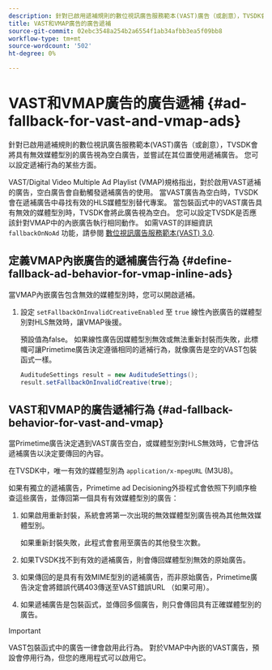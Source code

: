 ```yaml
---
description: 針對已啟用遞補規則的數位視訊廣告服務範本(VAST)廣告（或創意），TVSDK會將具有無效媒體型別的廣告視為空白廣告，並嘗試在其位置使用遞補廣告。 您可以設定遞補行為的某些方面。
title: VAST和VMAP廣告的廣告遞補
source-git-commit: 02ebc3548a254b2a6554f1ab34afbb3ea5f09bb8
workflow-type: tm+mt
source-wordcount: '502'
ht-degree: 0%

---
```


# VAST和VMAP廣告的廣告遞補 {#ad-fallback-for-vast-and-vmap-ads}

針對已啟用遞補規則的數位視訊廣告服務範本(VAST)廣告（或創意），TVSDK會將具有無效媒體型別的廣告視為空白廣告，並嘗試在其位置使用遞補廣告。 您可以設定遞補行為的某些方面。

VAST/Digital Video Multiple Ad Playlist (VMAP)規格指出，對於啟用VAST遞補的廣告，空白廣告會自動觸發遞補廣告的使用。 當VAST廣告為空白時，TVSDK會在遞補廣告中尋找有效的HLS媒體型別替代專案。 當包裝函式中的VAST廣告具有無效的媒體型別時，TVSDK會將此廣告視為空白。 您可以設定TVSDK是否應該針對VMAP中的內嵌廣告執行相同動作。 如需VAST的詳細資訊 `fallbackOnNoAd` 功能，請參閱 [數位視訊廣告服務範本(VAST) 3.0](https://www.iab.net/guidelines/508676/digitalvideo/vsuite/vast).

## 定義VMAP內嵌廣告的遞補廣告行為 {#define-fallback-ad-behavior-for-vmap-inline-ads}

當VMAP內嵌廣告包含無效的媒體型別時，您可以開啟遞補。

1. 設定 `setFallbackOnInvalidCreativeEnabled` 至 `true` 線性內嵌廣告的媒體型別對HLS無效時，讓VMAP後援。

   預設值為false。 如果線性廣告因媒體型別無效或無法重新封裝而失敗，此標幟可讓Primetime廣告決定遵循相同的遞補行為，就像廣告是空的VAST包裝函式一樣。

   ```java
   AuditudeSettings result = new AuditudeSettings(); 
   result.setFallbackOnInvalidCreative(true);
   ```

## VAST和VMAP的廣告遞補行為 {#ad-fallback-behavior-for-vast-and-vmap}

當Primetime廣告決定遇到VAST廣告空白，或媒體型別對HLS無效時，它會評估遞補廣告以決定要傳回的內容。

<!--<a id="section_9F60AF00CE9645848EAAF8C06A9E426B"></a>-->

在TVSDK中，唯一有效的媒體型別為 `application/x-mpegURL` (M3U8)。

如果有獨立的遞補廣告，Primetime ad Decisioning外掛程式會依照下列順序檢查這些廣告，並傳回第一個具有有效媒體型別的廣告：

1. 如果啟用重新封裝，系統會將第一次出現的無效媒體型別廣告視為其他無效媒體型別。

   如果重新封裝失敗，此程式會套用至廣告的其他發生次數。
1. 如果TVSDK找不到有效的遞補廣告，則會傳回媒體型別無效的原始廣告。
1. 如果傳回的是具有有效MIME型別的遞補廣告，而非原始廣告，Primetime廣告決定會將錯誤代碼403傳送至VAST錯誤URL （如果可用）。
1. 如果遞補廣告是包裝函式，並傳回多個廣告，則只會傳回具有正確媒體型別的廣告。

>[!IMPORTANT]
>
>VAST包裝函式中的廣告一律會啟用此行為。 對於VMAP中內嵌的VAST廣告，預設會停用行為，但您的應用程式可以啟用它。
